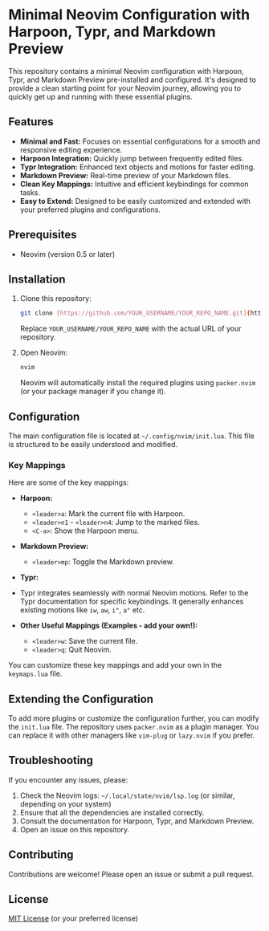 # Minimal Neovim Configuration with Harpoon, Typr, and Markdown Preview

This repository contains a minimal Neovim configuration with Harpoon, Typr, and Markdown Preview pre-installed and configured. It's designed to provide a clean starting point for your Neovim journey, allowing you to quickly get up and running with these essential plugins.

## Features

*   **Minimal and Fast:**  Focuses on essential configurations for a smooth and responsive editing experience.
*   **Harpoon Integration:**  Quickly jump between frequently edited files.
*   **Typr Integration:**  Enhanced text objects and motions for faster editing.
*   **Markdown Preview:**  Real-time preview of your Markdown files.
*   **Clean Key Mappings:**  Intuitive and efficient keybindings for common tasks.
*   **Easy to Extend:**  Designed to be easily customized and extended with your preferred plugins and configurations.

## Prerequisites

*   Neovim (version 0.5 or later)

## Installation

1.  Clone this repository:

    ```bash
    git clone [https://github.com/YOUR_USERNAME/YOUR_REPO_NAME.git](https://www.google.com/search?q=https://github.com/YOUR_USERNAME/YOUR_REPO_NAME.git) ~/.config/nvim
    ```

    Replace `YOUR_USERNAME/YOUR_REPO_NAME` with the actual URL of your repository.

2.  Open Neovim:

    ```bash
    nvim
    ```

    Neovim will automatically install the required plugins using `packer.nvim` (or your package manager if you change it).

## Configuration

The main configuration file is located at `~/.config/nvim/init.lua`.  This file is structured to be easily understood and modified.

### Key Mappings

Here are some of the key mappings:

*   **Harpoon:**
    *   `<leader>a`: Mark the current file with Harpoon.
    *   `<leader>n1` - `<leader>n4`: Jump to the marked files.
    *   `<C-a>`: Show the Harpoon menu.

*   **Markdown Preview:**
    *   `<leader>mp`: Toggle the Markdown preview.

*   **Typr:**
   *  Typr integrates seamlessly with normal Neovim motions.  Refer to the Typr documentation for specific keybindings.  It generally enhances existing motions like `iw`, `aw`, `i"`, `a"` etc.

*   **Other Useful Mappings (Examples - add your own!):**
    *  `<leader>w`: Save the current file.
    *  `<leader>q`: Quit Neovim.

You can customize these key mappings and add your own in the `keymaps.lua` file.

## Extending the Configuration

To add more plugins or customize the configuration further, you can modify the `init.lua` file.  The repository uses `packer.nvim` as a plugin manager.  You can replace it with other managers like `vim-plug` or `lazy.nvim` if you prefer.

## Troubleshooting

If you encounter any issues, please:

1.  Check the Neovim logs: `~/.local/state/nvim/lsp.log` (or similar, depending on your system)
2.  Ensure that all the dependencies are installed correctly.
3.  Consult the documentation for Harpoon, Typr, and Markdown Preview.
4.  Open an issue on this repository.

## Contributing

Contributions are welcome!  Please open an issue or submit a pull request.

## License

[MIT License](LICENSE) (or your preferred license)
